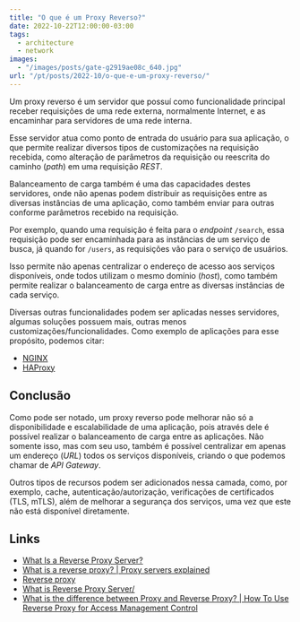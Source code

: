 ```yaml
---
title: "O que é um Proxy Reverso?"
date: 2022-10-22T12:00:00-03:00
tags:
  - architecture
  - network
images:
  - "/images/posts/gate-g2919ae08c_640.jpg"
url: "/pt/posts/2022-10/o-que-e-um-proxy-reverso/"
---
```


Um proxy reverso é um servidor que possuí como funcionalidade principal receber requisições de uma rede externa, normalmente Internet, e as encaminhar para servidores de uma rede interna.

Esse servidor atua como ponto de entrada do usuário para sua aplicação, o que permite realizar diversos tipos de customizações na requisição recebida, como alteração de parâmetros da requisição ou reescrita do caminho (*path*) em uma requisição *REST*.

Balanceamento de carga também é uma das capacidades destes servidores, onde não apenas podem distribuir as requisições entre as diversas instâncias de uma aplicação, como também enviar para outras conforme parâmetros recebido na requisição.

Por exemplo, quando uma requisição é feita para o *endpoint* `/search`, essa requisição pode ser encaminhada para as instâncias de um serviço de busca, já quando for `/users`, as requisições vão para o serviço de usuários. 

Isso permite não apenas centralizar o endereço de acesso aos serviços disponíveis, onde todos utilizam o mesmo domínio (*host*), como também permite realizar o balanceamento de carga entre as diversas instâncias de cada serviço.

Diversas outras funcionalidades podem ser aplicadas nesses servidores, algumas soluções possuem mais, outras menos customizações/funcionalidades. Como exemplo de aplicações para esse propósito, podemos citar:

- [NGINX](https://www.nginx.com/)
- [HAProxy](http://www.haproxy.org/)

## Conclusão

Como pode ser notado, um proxy reverso pode melhorar não só a disponibilidade e escalabilidade de uma aplicação, pois através dele é possível realizar o balanceamento de carga entre as aplicações. Não somente isso, mas com seu uso, também é possível centralizar em apenas um endereço (*URL*) todos os serviços disponíveis, criando o que podemos chamar de *API Gateway*.

Outros tipos de recursos podem ser adicionados nessa camada, como, por exemplo, cache, autenticação/autorização, verificações de certificados (TLS, mTLS), além de melhorar a segurança dos serviços, uma vez que este não está disponível diretamente.

## Links

- [What Is a Reverse Proxy Server?](https://www.nginx.com/resources/glossary/reverse-proxy-server/)
- [What is a reverse proxy? | Proxy servers explained](https://www.cloudflare.com/learning/cdn/glossary/reverse-proxy/)
- [Reverse proxy](https://en.wikipedia.org/wiki/Reverse_proxy)
- [What is Reverse Proxy Server/](https://www.imperva.com/learn/performance/reverse-proxy/)
- [What is the difference between Proxy and Reverse Proxy? | How To Use Reverse Proxy for Access Management Control](https://www.strongdm.com/blog/difference-between-proxy-and-reverse-proxy)